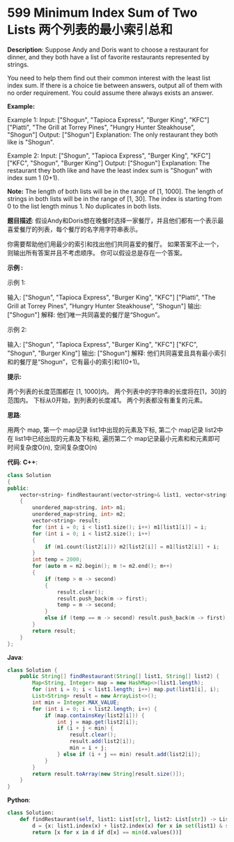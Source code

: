 # 599 Minimum Index Sum of Two Lists 两个列表的最小索引总和

__Description__:
Suppose Andy and Doris want to choose a restaurant for dinner, and they both have a list of favorite restaurants represented by strings.

You need to help them find out their common interest with the least list index sum. If there is a choice tie between answers, output all of them with no order requirement. You could assume there always exists an answer.

__Example:__

Example 1:
Input:
["Shogun", "Tapioca Express", "Burger King", "KFC"]
["Piatti", "The Grill at Torrey Pines", "Hungry Hunter Steakhouse", "Shogun"]
Output: ["Shogun"]
Explanation: The only restaurant they both like is "Shogun".

Example 2:
Input:
["Shogun", "Tapioca Express", "Burger King", "KFC"]
["KFC", "Shogun", "Burger King"]
Output: ["Shogun"]
Explanation: The restaurant they both like and have the least index sum is "Shogun" with index sum 1 (0+1).

__Note:__
The length of both lists will be in the range of [1, 1000].
The length of strings in both lists will be in the range of [1, 30].
The index is starting from 0 to the list length minus 1.
No duplicates in both lists.

__题目描述__:
假设Andy和Doris想在晚餐时选择一家餐厅，并且他们都有一个表示最喜爱餐厅的列表，每个餐厅的名字用字符串表示。

你需要帮助他们用最少的索引和找出他们共同喜爱的餐厅。 如果答案不止一个，则输出所有答案并且不考虑顺序。 你可以假设总是存在一个答案。

__示例 :__

示例 1:

输入:
["Shogun", "Tapioca Express", "Burger King", "KFC"]
["Piatti", "The Grill at Torrey Pines", "Hungry Hunter Steakhouse", "Shogun"]
输出: ["Shogun"]
解释: 他们唯一共同喜爱的餐厅是“Shogun”。

示例 2:

输入:
["Shogun", "Tapioca Express", "Burger King", "KFC"]
["KFC", "Shogun", "Burger King"]
输出: ["Shogun"]
解释: 他们共同喜爱且具有最小索引和的餐厅是“Shogun”，它有最小的索引和1(0+1)。

__提示:__

两个列表的长度范围都在 [1, 1000]内。
两个列表中的字符串的长度将在[1，30]的范围内。
下标从0开始，到列表的长度减1。
两个列表都没有重复的元素。

__思路__:

用两个 map, 第一个 map记录 list1中出现的元素及下标, 第二个 map记录 list2中在 list1中已经出现的元素及下标和, 遍历第二个 map记录最小元素和和元素即可
时间复杂度O(n), 空间复杂度O(n)

__代码__:
__C++__:

```C++
class Solution 
{
public:
    vector<string> findRestaurant(vector<string>& list1, vector<string>& list2) 
    {
        unordered_map<string, int> m1;
        unordered_map<string, int> m2;
        vector<string> result;
        for (int i = 0; i < list1.size(); i++) m1[list1[i]] = i;
        for (int i = 0; i < list2.size(); i++) 
        {
            if (m1.count(list2[i])) m2[list2[i]] = m1[list2[i]] + i;
        }
        int temp = 2000;
        for (auto m = m2.begin(); m != m2.end(); m++) 
        {
            if (temp > m -> second) 
            {
                result.clear();
                result.push_back(m -> first);
                temp = m -> second;
            } 
            else if (temp == m -> second) result.push_back(m -> first);
        }
        return result;
    }
};
```

__Java__:

```Java
class Solution {
    public String[] findRestaurant(String[] list1, String[] list2) {
        Map<String, Integer> map = new HashMap<>(list1.length);
        for (int i = 0; i < list1.length; i++) map.put(list1[i], i);
        List<String> result = new ArrayList<>();
        int min = Integer.MAX_VALUE;
        for (int i = 0; i < list2.length; i++) {
            if (map.containsKey(list2[i])) {
                int j = map.get(list2[i]);
                if (i + j < min) {
                    result.clear();
                    result.add(list2[i]);
                    min = i + j;
                } else if (i + j == min) result.add(list2[i]);
            }
        }
        return result.toArray(new String[result.size()]);
    }
}
```

__Python__:

```Python
class Solution:
    def findRestaurant(self, list1: List[str], list2: List[str]) -> List[str]:
        d = {x: list1.index(x) + list2.index(x) for x in set(list1) & set(list2)}
        return [x for x in d if d[x] == min(d.values())]
```
